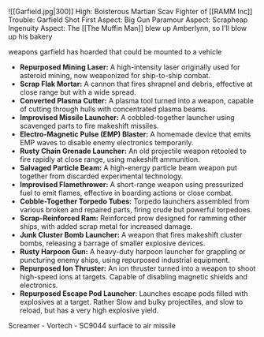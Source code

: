 ![[Garfield.jpg|300]]
High: Boisterous Martian Scav Fighter of [[RAMM Inc]]
Trouble: Garfield Shot First
Aspect: Big Gun Paramour
Aspect: Scrapheap Ingenuity
Aspect: The [[The Muffin Man]] blew up Amberlynn, so I'll blow up his bakery


weapons garfield has hoarded that could be mounted to a vehicle
- **Repurposed Mining Laser:** A high-intensity laser originally used for asteroid mining, now weaponized for ship-to-ship combat.
- **Scrap Flak Mortar:** A cannon that fires shrapnel and debris, effective at close range but with a wide spread.
- **Converted Plasma Cutter:** A plasma tool turned into a weapon, capable of cutting through hulls with concentrated plasma beams.
- **Improvised Missile Launcher:** A cobbled-together launcher using scavenged parts to fire makeshift missiles.
- **Electro-Magnetic Pulse (EMP) Blaster:** A homemade device that emits EMP waves to disable enemy electronics temporarily.
- **Rusty Chain Grenade Launcher:** An old projectile weapon retooled to fire rapidly at close range, using makeshift ammunition.
- **Salvaged Particle Beam:** A high-energy particle beam weapon put together from discarded experimental technology.
- **Improvised Flamethrower:** A short-range weapon using pressurized fuel to emit flames, effective in boarding actions or close combat.
- **Cobble-Together Torpedo Tubes:** Torpedo launchers assembled from various broken and repaired parts, firing crude but powerful torpedoes.
- **Scrap-Reinforced Ram:** Reinforced prow designed for ramming other ships, with added scrap metal for increased damage.
- **Junk Cluster Bomb Launcher:** A weapon that fires makeshift cluster bombs, releasing a barrage of smaller explosive devices.
- **Rusty Harpoon Gun:** A heavy-duty harpoon launcher for grappling or puncturing enemy ships, using repurposed industrial equipment.
- **Repurposed Ion Thruster:** An ion thruster turned into a weapon to shoot high-speed ions at targets. Capable of disabling magnetic shields and electronics.
- **Repurposed Escape Pod Launcher**: Launches escape pods filled with explosives at a target. Rather Slow and bulky projectiles, and slow to reload, but has a very high explosive yield.

Screamer - Vortech - SC9044 surface to air missile